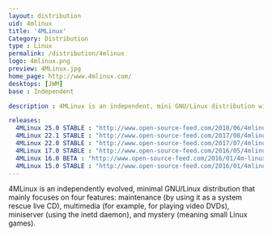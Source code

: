 ```yaml
---
layout: distribution
uid: 4mlinux
title: '4MLinux'
Category: Distribution
type : Linux
permalink: /distribution/4mlinux
logo: 4mlinux.png
preview: 4MLinux.jpg
home_page: http://www.4mlinux.com/
desktops: [JWM]
base : Independent

description : 4MLinux is an independent, mini GNU/Linux distribution with main focus on maintenance, multimedia, minserver & mystery. Stories and updates on 4MLinux

releases:
  4MLinux 25.0 STABLE : "http://www.open-source-feed.com/2018/06/4mlinux-250-stable-release-is-available.html"
  4MLinux 22.1 STABLE : "http://www.open-source-feed.com/2017/08/4mlinux-221-stable-released-with-better.html"
  4MLinux 22.0 STABLE : "http://www.open-source-feed.com/2017/07/4mlinux-220-stable-released-with.html"
  4MLinux 17.0 STABLE : "http://www.open-source-feed.com/2016/05/4mlinux-170-stable-released.html"
  4MLinux 16.0 BETA : "http://www.open-source-feed.com/2016/01/4m-linux-160-beta-released.html"
  4MLinux 15.0 STABLE : "http://www.open-source-feed.com/2016/01/4mlinux-150-stable-released.html"
---
```


4MLinux is an independently evolved, minimal GNU/Linux distribution that mainly focuses on four features: maintenance (by using it as a system rescue live CD), multimedia (for example, for playing video DVDs), miniserver (using the inetd daemon), and mystery (meaning small Linux games).
